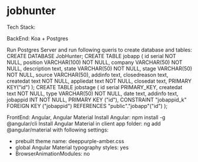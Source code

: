 # jobhunter

Tech Stack:

BackEnd: Koa + Postgres

Run Postgres Server and run following queris to create database and tables:
CREATE DATABASE JobHunter;
CREATE TABLE jobapp (
  id serial NOT NULL,
  position VARCHAR(100) NOT NULL,
  company VARCHAR(50) NOT NULL,
  description text,
  state VARCHAR(50) NOT NULL,
  stage VARCHAR(50) NOT NULL,
  source VARCHAR(50),
  addinfo text,
  closedreason text,
  createdat text NOT NULL,
  appliedat text NOT NULL,
  closedat text,
  PRIMARY KEY("id")
);
CREATE TABLE jobstage (
  id serial PRIMARY_KEY,
  createdat text NOT NULL,
  type VARCHAR(50) NOT NULL,
  date text,
  addinfo text,
  jobappid INT NOT NULL,
  PRIMARY KEY ("id"),
    CONSTRAINT "jobappid_k" FOREIGN KEY ("jobappid") REFERENCES "public"."jobapp"("id")
);

FrontEnd: Angular, Angular Material
Install Angular: npm install -g @angular/cli
Install Angular Material in client app folder: ng add @angular/material
with following settings: 
- prebuilt theme name: deeppurple-amber.css
- global Angular Material typography styles: yes
- BrowserAnimationModules: no
